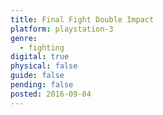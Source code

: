 ```yaml
---
title: Final Fight Double Impact
platform: playstation-3
genre:
  - fighting
digital: true
physical: false
guide: false
pending: false
posted: 2016-09-04
---
```


